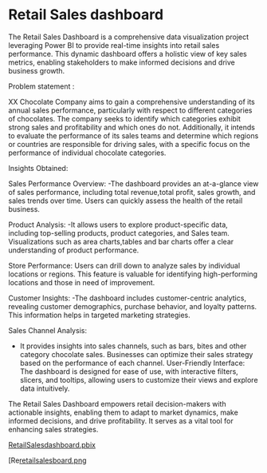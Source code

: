 # Retail Sales dashboard
 The Retail Sales Dashboard is a comprehensive data visualization project leveraging Power BI to provide real-time insights into retail sales performance. This dynamic dashboard offers a holistic view of key sales metrics, enabling stakeholders to make informed decisions and drive business growth.  

 Problem statement :
 

XX Chocolate Company aims to gain a comprehensive understanding of its annual sales performance, particularly with respect to different categories of chocolates. The company seeks to identify which categories exhibit strong sales and profitability and which ones do not. Additionally, it intends to evaluate the performance of its sales teams and determine which regions or countries are responsible for driving sales, with a specific focus on the performance of individual chocolate categories.

Insights Obtained:


 Sales Performance Overview:
 -The dashboard provides an at-a-glance view of sales performance, including total revenue,total profit, sales growth, and sales trends over time. Users can quickly assess the health of the retail business.
   
Product Analysis:
-It allows users to explore product-specific data, including top-selling products, product categories, and Sales team. Visualizations such as area charts,tables  and bar charts offer a clear understanding of product performance.

Store Performance: 
Users can drill down to analyze sales by individual  locations or regions. This feature is valuable for identifying high-performing locations and those in need of improvement. 

Customer Insights: 
-The dashboard includes customer-centric analytics, revealing customer demographics, purchase behavior, and loyalty patterns. This information helps in targeted marketing strategies. 

Sales Channel Analysis:
- It provides insights into sales channels, such as bars, bites and other category chocolate sales. Businesses can optimize their sales strategy based on the performance of each channel. 
User-Friendly Interface: 
The dashboard is designed for ease of use, with interactive filters, slicers, and tooltips, allowing users to customize their views and explore data intuitively. 

The Retail Sales Dashboard empowers retail decision-makers with actionable insights, enabling them to adapt to market dynamics, make informed  decisions, and drive profitability. It serves as a vital tool for enhancing sales strategies.


[RetailSalesdashboard.pbix](https://github.com/deekshiswamy24/Retail-Sales-dashboard/blob/main/RetailSalesdashboard.pbix)


[Re[retailsalesboard.png](https://github.com/deekshiswamy24/Retail-Sales-dashboard/blob/main/retailsalesboard.png)



